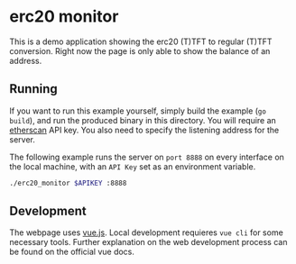 # erc20 monitor

This is a demo application showing the erc20 (T)TFT to regular (T)TFT conversion. Right now the page
is only able to show the balance of an address.

## Running

If you want to run this example yourself, simply build the example (`go build`), and run the produced binary
in this directory. You will require an [etherscan](https://etherscan.io) API key. You also need to specify the
listening address for the server.

The following example runs the server on `port 8888` on every interface on the local machine, with an `API Key`
set as an environment variable.

```bash
./erc20_monitor $APIKEY :8888
```

## Development

The webpage uses [vue.js](https://vuejs.org). Local development requieres `vue cli` for some necessary tools.
Further explanation on the web development process can be found on the official vue docs.